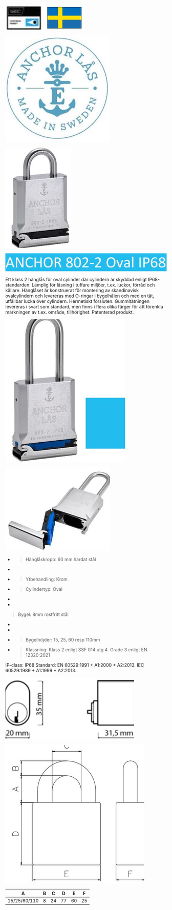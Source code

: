 ![](_page_0_Picture_0.jpeg)

![](_page_0_Picture_1.jpeg)

![](_page_0_Picture_2.jpeg)

![](_page_0_Picture_3.jpeg)

Ett klass 2 hänglås för oval cylinder där cylindern är skyddad enligt IP68-standarden. Lämplig för låsning i tuffare miljöer, t.ex. luckor, förråd och källare. Hänglåset är konstruerat för montering av skandinavisk ovalcylindern och levereras med O-ringar i bygelhålen och med en tät, utfällbar lucka över cylindern. Hermetiskt försluten. Gummitätningen levereras i svart som standard, men finns i flera olika färger för att förenkla märkningen av t.ex. område, tillhörighet. Patenterad produkt.

![](_page_0_Picture_5.jpeg)

![](_page_0_Picture_6.jpeg)

- > Hänglåskropp: 60 mm härdat stål
- 
- > Ytbehandling: Krom
- > Cylindertyp: Oval
- 
- 

> Bygel: 8mm rostfritt stål

- 
- 
- > Bygelhöjder: 15, 25, 60 resp 110mm
- > Klassning: Klass 2 enligt SSF 014 utg 4. Grade 3 enligt EN 12320:2021

IP-class: IP68 Standard: EN 60529:1991 + A1:2000 + A2:2013. IEC 60529:1989 + A1:1999 + A2:2013.

![](_page_0_Figure_19.jpeg)

![](_page_0_Figure_20.jpeg)

| A            | B | C  | D  | E  | F  |
|--------------|---|----|----|----|----|
| 15/25/60/110 | 8 | 24 | 77 | 60 | 25 |